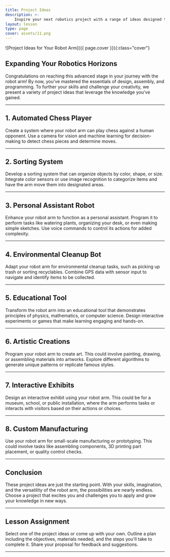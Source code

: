 ```yaml
---
title: Project Ideas
description: >-
    Inspire your next robotics project with a range of ideas designed to enhance your robot arm's capabilities and apply your skills in new, creative ways.
layout: lesson
type: page
cover: assets/11.png
---
```


![Project Ideas for Your Robot Arm]({{ page.cover }}){:class="cover"}

## Expanding Your Robotics Horizons

Congratulations on reaching this advanced stage in your journey with the robot arm! By now, you've mastered the essentials of design, assembly, and programming. To further your skills and challenge your creativity, we present a variety of project ideas that leverage the knowledge you've gained.

---

## 1. Automated Chess Player

Create a system where your robot arm can play chess against a human opponent. Use a camera for vision and machine learning for decision-making to detect chess pieces and determine moves.

---

## 2. Sorting System

Develop a sorting system that can organize objects by color, shape, or size. Integrate color sensors or use image recognition to categorize items and have the arm move them into designated areas.

---

## 3. Personal Assistant Robot

Enhance your robot arm to function as a personal assistant. Program it to perform tasks like watering plants, organizing your desk, or even making simple sketches. Use voice commands to control its actions for added complexity.

---

## 4. Environmental Cleanup Bot

Adapt your robot arm for environmental cleanup tasks, such as picking up trash or sorting recyclables. Combine GPS data with sensor input to navigate and identify items to be collected.

---

## 5. Educational Tool

Transform the robot arm into an educational tool that demonstrates principles of physics, mathematics, or computer science. Design interactive experiments or games that make learning engaging and hands-on.

---

## 6. Artistic Creations

Program your robot arm to create art. This could involve painting, drawing, or assembling materials into artworks. Explore different algorithms to generate unique patterns or replicate famous styles.

---

## 7. Interactive Exhibits

Design an interactive exhibit using your robot arm. This could be for a museum, school, or public installation, where the arm performs tasks or interacts with visitors based on their actions or choices.

---

## 8. Custom Manufacturing

Use your robot arm for small-scale manufacturing or prototyping. This could involve tasks like assembling components, 3D printing part placement, or quality control checks.

---

## Conclusion

These project ideas are just the starting point. With your skills, imagination, and the versatility of the robot arm, the possibilities are nearly endless. Choose a project that excites you and challenges you to apply and grow your knowledge in new ways.

---

## Lesson Assignment

Select one of the project ideas or come up with your own. Outline a plan including the objectives, materials needed, and the steps you'll take to complete it. Share your proposal for feedback and suggestions.

---
